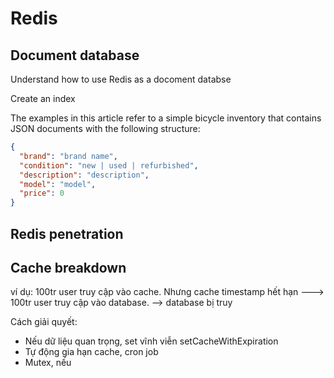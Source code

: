 # Redis

## Document database

Understand how to use Redis as a docoment databse

Create an index

The examples in this article refer to a simple bicycle inventory that contains JSON documents with the following structure:

```json
{
  "brand": "brand name",
  "condition": "new | used | refurbished",
  "description": "description",
  "model": "model",
  "price": 0
}
```

## Redis penetration

## Cache breakdown

ví dụ: 100tr user truy cập vào cache. Nhưng cache timestamp hết hạn ---> 100tr user truy cập vào database. --> database bị truy

Cách giải quyết:

* Nếu dữ liệu quan trọng, set vĩnh viễn setCacheWithExpiration
* Tự động gia hạn cache, cron job
* Mutex, nếu 
